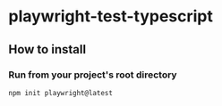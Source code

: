 # playwright-test-typescript

## How to install

### Run from your project's root directory

```
npm init playwright@latest
```